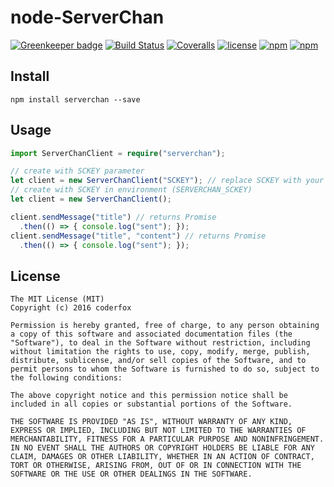 node-ServerChan
=====

[![Greenkeeper badge](https://badges.greenkeeper.io/coderfox/node-ServerChan.svg)](https://greenkeeper.io/)
[![Build Status](https://img.shields.io/travis/coderfox/node-ServerChan.svg?style=flat-square)](https://travis-ci.org/coderfox/node-ServerChan)
[![Coveralls](https://img.shields.io/coveralls/coderfox/node-ServerChan.svg?style=flat-square)](https://coveralls.io/github/coderfox/node-ServerChan)
[![license](https://img.shields.io/github/license/coderfox/node-ServerChan.svg?style=flat-square)](https://github.com/coderfox/node-ServerChan/blob/master/LICENSE)
[![npm](https://img.shields.io/npm/dt/node-ServerChan.svg?style=flat-square)](https://www.npmjs.com/package/node-ServerChan)
[![npm](https://img.shields.io/npm/v/node-ServerChan.svg?style=flat-square)](https://www.npmjs.com/package/node-ServerChan)

Install
-----

```
npm install serverchan --save
```

Usage
-----

```TypeScript
import ServerChanClient = require("serverchan");

// create with SCKEY parameter
let client = new ServerChanClient("SCKEY"); // replace SCKEY with your own
// create with SCKEY in environment (SERVERCHAN_SCKEY)
let client = new ServerChanClient();

client.sendMessage("title") // returns Promise
  .then(() => { console.log("sent"); });
client.sendMessage("title", "content") // returns Promise
  .then(() => { console.log("sent"); });
```

License
-----

```
The MIT License (MIT)
Copyright (c) 2016 coderfox

Permission is hereby granted, free of charge, to any person obtaining a copy of this software and associated documentation files (the "Software"), to deal in the Software without restriction, including without limitation the rights to use, copy, modify, merge, publish, distribute, sublicense, and/or sell copies of the Software, and to permit persons to whom the Software is furnished to do so, subject to the following conditions:

The above copyright notice and this permission notice shall be included in all copies or substantial portions of the Software.

THE SOFTWARE IS PROVIDED "AS IS", WITHOUT WARRANTY OF ANY KIND, EXPRESS OR IMPLIED, INCLUDING BUT NOT LIMITED TO THE WARRANTIES OF MERCHANTABILITY, FITNESS FOR A PARTICULAR PURPOSE AND NONINFRINGEMENT. IN NO EVENT SHALL THE AUTHORS OR COPYRIGHT HOLDERS BE LIABLE FOR ANY CLAIM, DAMAGES OR OTHER LIABILITY, WHETHER IN AN ACTION OF CONTRACT, TORT OR OTHERWISE, ARISING FROM, OUT OF OR IN CONNECTION WITH THE SOFTWARE OR THE USE OR OTHER DEALINGS IN THE SOFTWARE.
```